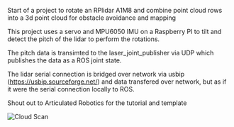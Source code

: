 Start of a project to rotate an RPlidar A1M8 and combine point cloud rows into a 3d point cloud for obstacle avoidance and mapping

This project uses a servo and MPU6050 IMU on a Raspberry PI to tilt and detect the pitch of the lidar to perform the rotations.

The pitch data is transimted to the laser_joint_publisher via UDP which publishes the data as a ROS joint state.

The lidar serial connection is bridged over network via usbip (https://usbip.sourceforge.net/) and data transfered over network, but as if it were the serial connection locally to ROS.

Shout out to Articulated Robotics for the tutorial and template

![Cloud Scan](https://github.com/pbybee/ros2-tilt-laser/blob/master/images/20241027_103124.jpg?raw=true)
